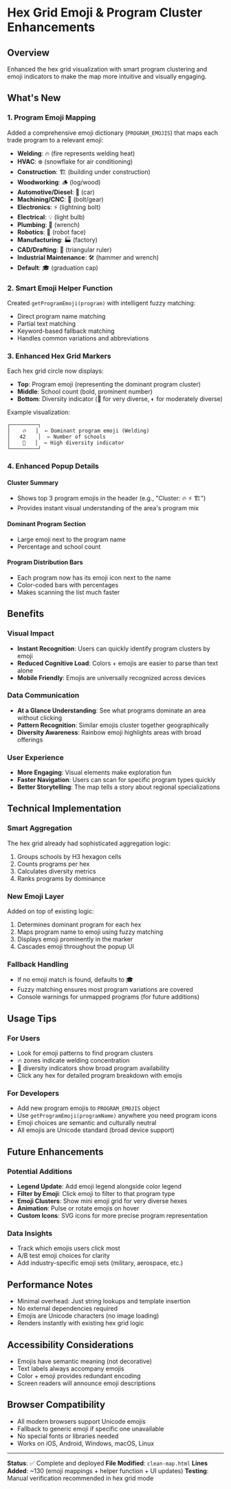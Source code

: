 # Hex Grid Emoji & Program Cluster Enhancements

## Overview
Enhanced the hex grid visualization with smart program clustering and emoji indicators to make the map more intuitive and visually engaging.

## What's New

### 1. Program Emoji Mapping
Added a comprehensive emoji dictionary (`PROGRAM_EMOJIS`) that maps each trade program to a relevant emoji:

- **Welding**: 🔥 (fire represents welding heat)
- **HVAC**: ❄️ (snowflake for air conditioning)
- **Construction**: 🏗️ (building under construction)
- **Woodworking**: 🪵 (log/wood)
- **Automotive/Diesel**: 🚗 (car)
- **Machining/CNC**: 🔩 (bolt/gear)
- **Electronics**: ⚡ (lightning bolt)
- **Electrical**: 💡 (light bulb)
- **Plumbing**: 🔧 (wrench)
- **Robotics**: 🤖 (robot face)
- **Manufacturing**: 🏭 (factory)
- **CAD/Drafting**: 📐 (triangular ruler)
- **Industrial Maintenance**: 🛠️ (hammer and wrench)
- **Default**: 🎓 (graduation cap)

### 2. Smart Emoji Helper Function
Created `getProgramEmoji(program)` with intelligent fuzzy matching:
- Direct program name matching
- Partial text matching
- Keyword-based fallback matching
- Handles common variations and abbreviations

### 3. Enhanced Hex Grid Markers
Each hex grid circle now displays:
- **Top**: Program emoji (representing the dominant program cluster)
- **Middle**: School count (bold, prominent number)
- **Bottom**: Diversity indicator (🌈 for very diverse, ◐ for moderately diverse)

Example visualization:
```
┌─────────┐
│    🔥   │  ← Dominant program emoji (Welding)
│   42    │  ← Number of schools
│    🌈   │  ← High diversity indicator
└─────────┘
```

### 4. Enhanced Popup Details

#### Cluster Summary
- Shows top 3 program emojis in the header (e.g., "Cluster: 🔥 ⚡ 🏗️")
- Provides instant visual understanding of the area's program mix

#### Dominant Program Section
- Large emoji next to the program name
- Percentage and school count

#### Program Distribution Bars
- Each program now has its emoji icon next to the name
- Color-coded bars with percentages
- Makes scanning the list much faster

## Benefits

### Visual Impact
- **Instant Recognition**: Users can quickly identify program clusters by emoji
- **Reduced Cognitive Load**: Colors + emojis are easier to parse than text alone
- **Mobile Friendly**: Emojis are universally recognized across devices

### Data Communication
- **At a Glance Understanding**: See what programs dominate an area without clicking
- **Pattern Recognition**: Similar emojis cluster together geographically
- **Diversity Awareness**: Rainbow emoji highlights areas with broad offerings

### User Experience
- **More Engaging**: Visual elements make exploration fun
- **Faster Navigation**: Users can scan for specific program types quickly
- **Better Storytelling**: The map tells a story about regional specializations

## Technical Implementation

### Smart Aggregation
The hex grid already had sophisticated aggregation logic:
1. Groups schools by H3 hexagon cells
2. Counts programs per hex
3. Calculates diversity metrics
4. Ranks programs by dominance

### New Emoji Layer
Added on top of existing logic:
1. Determines dominant program for each hex
2. Maps program name to emoji using fuzzy matching
3. Displays emoji prominently in the marker
4. Cascades emoji throughout the popup UI

### Fallback Handling
- If no emoji match is found, defaults to 🎓
- Fuzzy matching ensures most program variations are covered
- Console warnings for unmapped programs (for future additions)

## Usage Tips

### For Users
- Look for emoji patterns to find program clusters
- 🔥 zones indicate welding concentration
- 🌈 diversity indicators show broad program availability
- Click any hex for detailed program breakdown with emojis

### For Developers
- Add new program emojis to `PROGRAM_EMOJIS` object
- Use `getProgramEmoji(programName)` anywhere you need program icons
- Emoji choices are semantic and culturally neutral
- All emojis are Unicode standard (broad device support)

## Future Enhancements

### Potential Additions
- **Legend Update**: Add emoji legend alongside color legend
- **Filter by Emoji**: Click emoji to filter to that program type
- **Emoji Clusters**: Show mini emoji grid for very diverse hexes
- **Animation**: Pulse or rotate emojis on hover
- **Custom Icons**: SVG icons for more precise program representation

### Data Insights
- Track which emojis users click most
- A/B test emoji choices for clarity
- Add industry-specific emoji sets (military, aerospace, etc.)

## Performance Notes
- Minimal overhead: Just string lookups and template insertion
- No external dependencies required
- Emojis are Unicode characters (no image loading)
- Renders instantly with existing hex grid logic

## Accessibility Considerations
- Emojis have semantic meaning (not decorative)
- Text labels always accompany emojis
- Color + emoji provides redundant encoding
- Screen readers will announce emoji descriptions

## Browser Compatibility
- All modern browsers support Unicode emojis
- Fallback to generic emoji if specific one unavailable
- No special fonts or libraries needed
- Works on iOS, Android, Windows, macOS, Linux

---

**Status**: ✅ Complete and deployed
**File Modified**: `clean-map.html`
**Lines Added**: ~130 (emoji mappings + helper function + UI updates)
**Testing**: Manual verification recommended in hex grid mode

